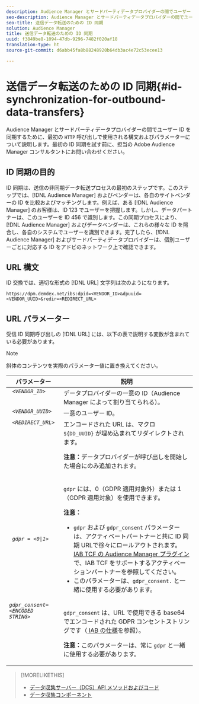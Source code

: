 ```yaml
---
description: Audience Manager とサードパーティデータプロバイダーの間でユーザー ID を同期するために、最初の HTTP 呼び出しで使用される構文およびパラメーターについて説明します。最初の ID 同期を試す前に、担当の Adobe Audience Manager コンサルタントにお問い合わせください。
seo-description: Audience Manager とサードパーティデータプロバイダーの間でユーザー ID を同期するために、最初の HTTP 呼び出しで使用される構文およびパラメーターについて説明します。最初の ID 同期を試す前に、担当の Adobe Audience Manager コンサルタントにお問い合わせください。
seo-title: 送信データ転送のための ID 同期
solution: Audience Manager
title: 送信データ転送のための ID 同期
uuid: f3849be8-1094-47db-9296-7482f020af18
translation-type: ht
source-git-commit: d6abb45fa8b88248920b64db3ac4e72c53ecee13

---
```



# 送信データ転送のための ID 同期{#id-synchronization-for-outbound-data-transfers}

Audience Manager とサードパーティデータプロバイダーの間でユーザー ID を同期するために、最初の `HTTP` 呼び出しで使用される構文およびパラメーターについて説明します。最初の ID 同期を試す前に、担当の Adobe Audience Manager コンサルタントにお問い合わせください。

<!-- c_id_sync_out.xml -->

## ID 同期の目的

ID 同期は、送信の非同期データ転送プロセスの最初のステップです。このステップでは、[!DNL Audience Manager] およびベンダーは、各自のサイトベンダーの ID を比較およびマッチングします。例えば、ある [!DNL Audience Manager] のお客様は、ID 123 でユーザーを把握します。しかし、データパートナーは、このユーザーを ID 456 で識別します。この同期プロセスにより、[!DNL Audience Manager] およびデータベンダーは、これらの様々な ID を照合し、各自のシステムでユーザーを識別できます。完了したら、[!DNL Audience Manager] およびサードパーティデータプロバイダーは、個別ユーザーごとに対応する ID をアドビのネットワーク上で確認できます。

## URL 構文

ID 交換では、適切な形式の [!DNL URL] 文字列は次のようになります。

```
https://dpm.demdex.net/ibs:dpid=<VENDOR_ID>&dpuuid=<VENDOR_UUID>&redir=<REDIRECT_URL>
```

## URL パラメーター

受信 ID 同期呼び出しの [!DNL URL] には、以下の表で説明する変数が含まれている必要があります。

>[!NOTE]
>
>斜体のコンテンツを実際のパラメーター値に置き換えてください。

<table id="table_EB9F4246E2A34ABB8ED06EA458EB186F"> 
 <thead> 
  <tr> 
   <th colname="col1" class="entry"> パラメーター </th> 
   <th colname="col2" class="entry"> 説明 </th> 
  </tr> 
 </thead>
 <tbody> 
  <tr valign="top"> 
   <td colname="col1"> <code> <i>&lt;VENDOR_ID&gt;</i> </code> </td> 
   <td colname="col2">データプロバイダーの一意の ID（<span class="keyword">Audience Manager</span> によって割り当てられる）。 </td> 
  </tr> 
  <tr valign="top"> 
   <td colname="col1"> <code> <i>&lt;VENDOR_UUID&gt;</i> </code> </td> 
   <td colname="col2"> 一意のユーザー ID。 </td> 
  </tr> 
  <tr valign="top"> 
   <td colname="col1"> <code> <i>&lt;REDIRECT_URL&gt;</i> </code> </td> 
   <td colname="col2">エンコードされた URL は、マクロ <code> ${DD_UUID}</code> が埋め込まれてリダイレクトされます。 <p><b>注意：</b>データプロバイダーが呼び出しを開始した場合にのみ追加されます。 </p> </td> 
  </tr> 
    </tr> 
  <tr> 
   <td colname="col1"> <code> <i>gdpr = &lt;0|1&gt;</i> </code> </td> 
   <td colname="col2"> <p><code>gdpr</code> には、0（GDPR 適用対象外）または 1（GDPR 適用対象）を使用できます。</p><p><b>注意：</b> <ul><li><code>gdpr</code> および <code>gdpr_consent</code> パラメーターは、アクティベートパートナーと共に ID 同期 URLで徐々にロールアウトされます。<a href="../../overview/aam-gdpr/aam-iab-plugin.md#aam-activation-partners">IAB TCF の Audience Manager プラグイン</a>で、IAB TCF をサポートするアクティベーションパートナーを参照してください。</li><li>このパラメーターは、<code>gdpr_consent.</code> と一緒に使用する必要があります。</li></ul></p></td>
  </tr> 
    </tr> 
  <tr valign="top"> 
   <td colname="col1"> <code><i>gdpr_consent=&lt;ENCODED STRING&gt;</i> </code> </td> 
   <td colname="col2"><p><code>gdpr_consent</code> は、URL で使用できる base64 でエンコードされた GDPR コンセントストリングです（<a href="https://github.com/InteractiveAdvertisingBureau/GDPR-Transparency-and-Consent-Framework/blob/master/URL-based%20Consent%20Passing_%20Framework%20Guidance.md#specifications" format="http" scope="external"> IAB の仕様</a>を参照）。</p><p><b>注意：</b>このパラメーターは、常に <code>gdpr</code> と一緒に使用する必要があります。</p> </td> 
  </tr> 
 </tbody> 
</table>

>[!MORELIKETHIS]
>
>* [データ収集サーバー（DCS）API メソッドおよびコード](../../api/dcs-intro/dcs-event-calls/dcs-event-calls.md)
>* [データ収集コンポーネント](../../reference/system-components/components-data-collection.md)

